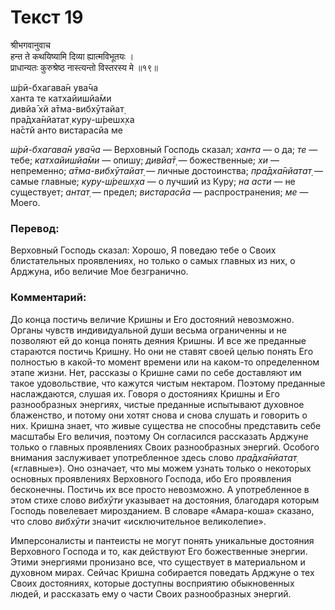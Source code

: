 # Текст 19

श्रीभगवानुवाच  
हन्त ते कथयिष्यामि दिव्या ह्यात्मविभूतयः ।  
प्राधान्यतः कुरुश्रेष्ठ नास्त्यन्तो विस्तरस्य मे ॥१९॥

ш́рӣ-бхагава̄н ува̄ча  
ханта те катхайишйа̄ми  
дивйа̄ хй а̄тма-вибхӯтайат̣  
пра̄дха̄нйатат̣ куру-ш́решх̣ха  
на̄стй анто вистарасйа ме

_ш́рӣ-бхагава̄н ува̄ча_ — Верховный Господь сказал; _ханта_ — о да; _те_ — тебе; _катхайишйа̄ми_ — опишу; _дивйа̄т̣_ — божественные; _хи_ — непременно; _а̄тма-вибхӯтайат̣_ — личные достоинства; _пра̄дха̄нйатат̣_ — самые главные; _куру-ш́решх̣ха_ — о лучший из Куру; _на асти_ — не существует; _антат̣_ — предел; _вистарасйа_ — распространения; _ме_ — Моего.

### Перевод:

Верховный Господь сказал: Хорошо, Я поведаю тебе о Своих блистательных проявлениях, но только о самых главных из них, о Арджуна, ибо величие Мое безгранично.

### Комментарий:

До конца постичь величие Кришны и Его достояний невозможно. Органы чувств индивидуальной души весьма ограниченны и не позволяют ей до конца понять деяния Кришны. И все же преданные стараются постичь Кришну. Но они не ставят своей целью понять Его полностью в какой-то момент времени или на каком-то определенном этапе жизни. Нет, рассказы о Кришне сами по себе доставляют им такое удовольствие, что кажутся чистым нектаром. Поэтому преданные наслаждаются, слушая их. Говоря о достояниях Кришны и Его разнообразных энергиях, чистые преданные испытывают духовное блаженство, и потому они хотят снова и снова слушать и говорить о них. Кришна знает, что живые существа не способны представить себе масштабы Его величия, поэтому Он согласился рассказать Арджуне только о главных проявлениях Своих разнообразных энергий. Особого внимания заслуживает употребленное здесь слово _пра̄дха̄нйатат̣_ («главные»). Оно означает, что мы можем узнать только о некоторых основных проявлениях Верховного Господа, ибо Его проявления бесконечны. Постичь их все просто невозможно. А употребленное в этом стихе слово _вибхӯти_ указывает на достояния, благодаря которым Господь повелевает мирозданием. В словаре «Амара-коша» сказано, что слово _вибхӯти_ значит «исключительное великолепие».

Имперсоналисты и пантеисты не могут понять уникальные достояния Верховного Господа и то, как действуют Его божественные энергии. Этими энергиями пронизано все, что существует в материальном и духовном мирах. Сейчас Кришна собирается поведать Арджуне о тех Своих достояниях, которые доступны восприятию обыкновенных людей, и рассказать ему о части Своих разнообразных энергий.